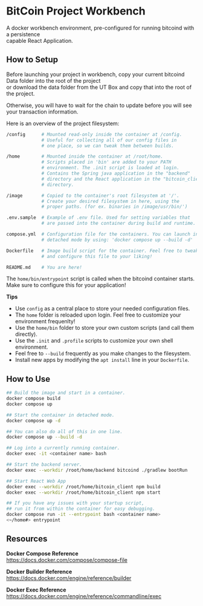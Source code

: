 # BitCoin Project Workbench

A docker workbench environment, pre-configured for running bitcoind with a persistence  
capable React Application.

## How to Setup

Before launching your project in workbench, copy your current bitcoind Data folder into the root of the project  
or download the data folder from the UT Box and copy that into the root of the project.  

Otherwise, you will have to wait for the chain to update before you will see your transaction information.


Here is an overview of the project filesystem:

```sh
/config      # Mounted read-only inside the container at /config.
             # Useful for collecting all of our config files in 
             # one place, so we can tweak them between builds.

/home        # Mounted inside the container at /root/home.
             # Scripts placed in 'bin' are added to your PATH 
             # environment. The .init script is loaded at login.
             # Contains the Spring java application in the "backend"
             # directory and the React application in the "bitcoin_client"
             # directory.

/image       # Copied to the container's root filesystem at '/'.
             # Create your desired filesystem in here, using the 
             # proper paths. (for ex. binaries in /image/usr/bin/')

.env.sample  # Example of .env file. Used for setting variables that
             # are passed into the container during build and runtime.

compose.yml  # Configuration file for the containers. You can launch in 
             # detached mode by using: 'docker compose up --build -d'

Dockerfile   # Image build script for the container. Feel free to tweak
             # and configure this file to your liking!

README.md    # You are here!
```

The `home/bin/entrypoint` script is called when the bitcoind container starts. Make sure to configure this for your application!

**Tips**

- Use `config` as a central place to store your needed configuration files.
- The `home` folder is reloaded upon login. Feel free to customize your environment frequenlty!
- Use the `home/bin` folder to store your own custom scripts (and call them directly).
- Use the `.init` and `.profile` scripts to customize your own shell environment.
- Feel free to `--build` frequently as you make changes to the filesystem.
- Install new apps by modifying the `apt install` line in your `Dockerfile`.

## How to Use
```sh
## Build the image and start in a container.
docker compose build
docker compose up

## Start the container in detached mode.
docker compose up -d

## You can also do all of this in one line.
docker compose up --build -d

## Log into a currently running container.
docker exec -it <container name> bash

## Start the backend server.
docker exec --workdir /root/home/backend bitcoind ./gradlew bootRun

## Start React Web App
docker exec --workdir /root/home/bitcoin_client npm build
docker exec --workdir /root/home/bitcoin_client npm start

## If you have any issues with your startup script,
## run it from within the container for easy debugging.
docker compose run -it --entrypoint bash <container name>
<~/home#> entrypoint
```

## Resources

**Docker Compose Reference**  
https://docs.docker.com/compose/compose-file

**Docker Builder Reference**  
https://docs.docker.com/engine/reference/builder

**Docker Exec Reference**  
https://docs.docker.com/engine/reference/commandline/exec